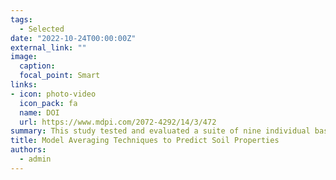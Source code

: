 ```yaml
---
tags:
  - Selected
date: "2022-10-24T00:00:00Z"
external_link: ""
image:
  caption: 
  focal_point: Smart
links:
- icon: photo-video
  icon_pack: fa
  name: DOI
  url: https://www.mdpi.com/2072-4292/14/3/472
summary: This study tested and evaluated a suite of nine individual base learners and seven model averaging techniques for predicting the spatial distribution of soil properties. Based on the nested-cross validation approach, the results showed that the all seven model averaging techniques performed better than the base learners. 
title: Model Averaging Techniques to Predict Soil Properties
authors: 
  - admin
---
```


